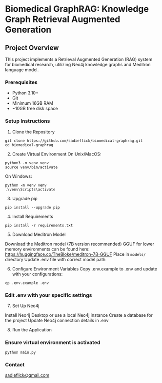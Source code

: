 # Biomedical GraphRAG: Knowledge Graph Retrieval Augmented Generation

## Project Overview
This project implements a Retrieval Augmented Generation (RAG) system for biomedical research, utilizing Neo4j knowledge graphs and Meditron language model.

### Prerequisites

- Python 3.10+
- Git
- Minimum 16GB RAM
- ~10GB free disk space

### Setup Instructions
1. Clone the Repository
```
git clone https://github.com/sadieflick/biomedical-graphrag.git
cd biomedical-graphrag
```
2. Create Virtual Environment
On Unix/MacOS:
```
python3 -m venv venv
source venv/bin/activate
```

On Windows:
```
python -m venv venv
.\venv\Scripts\activate
```

3. Upgrade pip
```
pip install --upgrade pip
```

4. Install Requirements
```
pip install -r requirements.txt
```

5. Download Meditron Model

Download the Meditron model (7B version recommended)
GGUF for lower memory environments can be found here: 
https://huggingface.co/TheBloke/meditron-7B-GGUF
Place in ```models/``` directory
Update .env file with correct model path

6. Configure Environment Variables
Copy .env.example to .env and update with your configurations:
```
cp .env.example .env
```

### Edit .env with your specific settings
7. Set Up Neo4j

Install Neo4j Desktop or use a local Neo4j instance
Create a database for the project
Update Neo4j connection details in .env

8. Run the Application
### Ensure virtual environment is activated
```
python main.py
```


### Contact
sadieflick@gmail.com